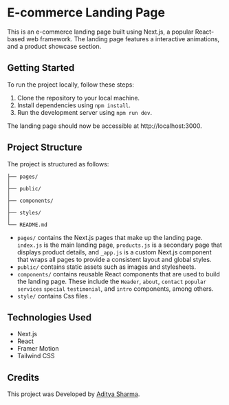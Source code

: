 # E-commerce Landing Page

This is an e-commerce landing page built using Next.js, a popular React-based web framework. The landing page features a interactive animations, and a product showcase section.

## Getting Started

To run the project locally, follow these steps:

1. Clone the repository to your local machine.
2. Install dependencies using `npm install`.
3. Run the development server using `npm run dev`.

The landing page should now be accessible at http://localhost:3000.

## Project Structure

The project is structured as follows:

```
├── pages/
│   
├── public/
│   
├── components/
│   
├── styles/
│   
└── README.md
```

- `pages/` contains the Next.js pages that make up the landing page. `index.js` is the main landing page, `products.js` is a secondary page that displays product details, and `_app.js` is a custom Next.js component that wraps all pages to provide a consistent layout and global styles.
- `public/` contains static assets such as images and stylesheets.
- `components/` contains reusable React components that are used to build the landing page. These include the `Header`, `about`, `contact` `popular` `services` `special` `testimonial`, and `intro`  components, among others.
- `style/` contains Css files .

## Technologies Used

- Next.js
- React
- Framer Motion
- Tailwind CSS

## Credits

This project was Developed by  [Aditya Sharma](https://adityanext.vercel.app). 

